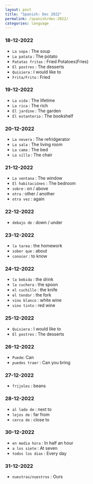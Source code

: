 ```yaml
---
layout: post
title: "Spanish: Dec 2022"
permalink: /spanish/dec-2022/
categories: language
---
```


### 18-12-2022
- `La sopa` : The soup
- `La patata` : The potato
- `Patatas fritas` : Fried Potatoes(Fries)
- `El postres` : The desserts
- `Quisiera` : I would like to
- `Frita/Frito` : Fried

### 19-12-2022
- `La vida` : The lifetime
- `La rica` : The rich
- `El jardine` : The garden
- `El estanterio` : The bookshelf

### 20-12-2022
- `La nevera` : The refridgerator
- `La sala` : The living room
- `La cama` : The bed
- `La silla` : The chair

### 21-12-2022
- `La ventana` : The window
- `El habitaciónes` : The bedroom
- `sobre` : on / above
- `otra` : other / another
- `otra vez` : again

### 22-12-2022
- `debajo de` : down / under

### 23-12-2022
- `la tarea` : the homework
- `sober que` : about
- `conocer` : to know

### 24-12-2022
- `la bebida` : the drink
- `la cuchera` : the spoon
- `el cuchillo` : the knife
- `el tendor` : the fork
- `vino blanco` : white wine
- `vino tinto` : red wine

### 25-12-2022
- `Quisiera` : I would like to
- `El postres` : The desserts

### 26-12-2022
- `Puede`: Can
- `puedes traer` : Can you bring

### 27-12-2022
- `frijoles` : beans

### 28-12-2022
- `al lado de` : next to
- `lejos de` : far from
- `cerca de` : close to

### 30-12-2022
- `en media hora` : In half an hour
- `a los siete` : At seven
- `todos los dias` : Every day

### 31-12-2022
- `nuestras/nuestros` : Ours
